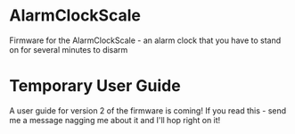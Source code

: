 # AlarmClockScale
Firmware for the AlarmClockScale - an alarm clock that you have to stand on for several minutes to disarm

# Temporary User Guide

A user guide for version 2 of the firmware is coming! If you read this - send me a message nagging me about it and I'll hop right on it!
